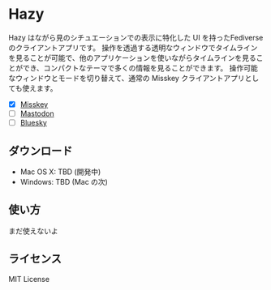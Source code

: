 # Hazy

Hazy はながら見のシチュエーションでの表示に特化した UI を持ったFediverseのクライアントアプリです。
操作を透過する透明なウィンドウでタイムラインを見ることが可能で、他のアプリケーションを使いながらタイムラインを見ることができ、コンパクトなテーマで多くの情報を見ることができます。
操作可能なウィンドウとモードを切り替えて、通常の Misskey クライアントアプリとしても使えます。

- [x] [Misskey](https://misskey-hub.net/)
- [ ] [Mastodon](https://joinmastodon.org/)
- [ ] [Bluesky](https://bluesky-web.com/)

## ダウンロード

- Mac OS X: TBD (開発中)
- Windows: TBD (Mac の次)

## 使い方

まだ使えないよ

## ライセンス

MIT License
